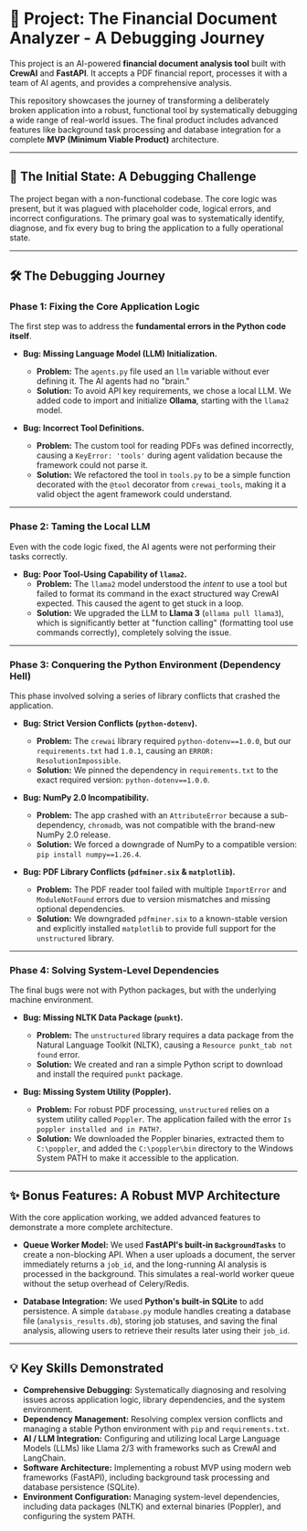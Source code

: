 # 🚀 Project: The Financial Document Analyzer - A Debugging Journey

This project is an AI-powered **financial document analysis tool** built with **CrewAI** and **FastAPI**. It accepts a PDF financial report, processes it with a team of AI agents, and provides a comprehensive analysis.

This repository showcases the journey of transforming a deliberately broken application into a robust, functional tool by systematically debugging a wide range of real-world issues. The final product includes advanced features like background task processing and database integration for a complete **MVP (Minimum Viable Product)** architecture.

---

## 🎯 The Initial State: A Debugging Challenge

The project began with a non-functional codebase. The core logic was present, but it was plagued with placeholder code, logical errors, and incorrect configurations. The primary goal was to systematically identify, diagnose, and fix every bug to bring the application to a fully operational state.

---

## 🛠️ The Debugging Journey

### Phase 1: Fixing the Core Application Logic

The first step was to address the **fundamental errors in the Python code itself**.

* **Bug: Missing Language Model (LLM) Initialization.**
    * **Problem:** The `agents.py` file used an `llm` variable without ever defining it. The AI agents had no "brain."
    * **Solution:** To avoid API key requirements, we chose a local LLM. We added code to import and initialize **Ollama**, starting with the `llama2` model.

* **Bug: Incorrect Tool Definitions.**
    * **Problem:** The custom tool for reading PDFs was defined incorrectly, causing a `KeyError: 'tools'` during agent validation because the framework could not parse it.
    * **Solution:** We refactored the tool in `tools.py` to be a simple function decorated with the `@tool` decorator from `crewai_tools`, making it a valid object the agent framework could understand.

---

### Phase 2: Taming the Local LLM

Even with the code logic fixed, the AI agents were not performing their tasks correctly.

* **Bug: Poor Tool-Using Capability of `llama2`.**
    * **Problem:** The `llama2` model understood the *intent* to use a tool but failed to format its command in the exact structured way CrewAI expected. This caused the agent to get stuck in a loop.
    * **Solution:** We upgraded the LLM to **Llama 3** (`ollama pull llama3`), which is significantly better at "function calling" (formatting tool use commands correctly), completely solving the issue.

---

### Phase 3: Conquering the Python Environment (Dependency Hell)

This phase involved solving a series of library conflicts that crashed the application.

* **Bug: Strict Version Conflicts (`python-dotenv`).**
    * **Problem:** The `crewai` library required `python-dotenv==1.0.0`, but our `requirements.txt` had `1.0.1`, causing an `ERROR: ResolutionImpossible`.
    * **Solution:** We pinned the dependency in `requirements.txt` to the exact required version: `python-dotenv==1.0.0`.

* **Bug: NumPy 2.0 Incompatibility.**
    * **Problem:** The app crashed with an `AttributeError` because a sub-dependency, `chromadb`, was not compatible with the brand-new NumPy 2.0 release.
    * **Solution:** We forced a downgrade of NumPy to a compatible version: `pip install numpy==1.26.4`.

* **Bug: PDF Library Conflicts (`pdfminer.six` & `matplotlib`).**
    * **Problem:** The PDF reader tool failed with multiple `ImportError` and `ModuleNotFound` errors due to version mismatches and missing optional dependencies.
    * **Solution:** We downgraded `pdfminer.six` to a known-stable version and explicitly installed `matplotlib` to provide full support for the `unstructured` library.

---

### Phase 4: Solving System-Level Dependencies

The final bugs were not with Python packages, but with the underlying machine environment.

* **Bug: Missing NLTK Data Package (`punkt`).**
    * **Problem:** The `unstructured` library requires a data package from the Natural Language Toolkit (NLTK), causing a `Resource punkt_tab not found` error.
    * **Solution:** We created and ran a simple Python script to download and install the required `punkt` package.

* **Bug: Missing System Utility (Poppler).**
    * **Problem:** For robust PDF processing, `unstructured` relies on a system utility called `Poppler`. The application failed with the error `Is poppler installed and in PATH?`.
    * **Solution:** We downloaded the Poppler binaries, extracted them to `C:\poppler`, and added the `C:\poppler\bin` directory to the Windows System PATH to make it accessible to the application.

---

## ✨ Bonus Features: A Robust MVP Architecture

With the core application working, we added advanced features to demonstrate a more complete architecture.

* **Queue Worker Model:** We used **FastAPI's built-in `BackgroundTasks`** to create a non-blocking API. When a user uploads a document, the server immediately returns a `job_id`, and the long-running AI analysis is processed in the background. This simulates a real-world worker queue without the setup overhead of Celery/Redis.

* **Database Integration:** We used **Python's built-in SQLite** to add persistence. A simple `database.py` module handles creating a database file (`analysis_results.db`), storing job statuses, and saving the final analysis, allowing users to retrieve their results later using their `job_id`.

---

## 💡 Key Skills Demonstrated

* **Comprehensive Debugging:** Systematically diagnosing and resolving issues across application logic, library dependencies, and the system environment.
* **Dependency Management:** Resolving complex version conflicts and managing a stable Python environment with `pip` and `requirements.txt`.
* **AI / LLM Integration:** Configuring and utilizing local Large Language Models (LLMs) like Llama 2/3 with frameworks such as CrewAI and LangChain.
* **Software Architecture:** Implementing a robust MVP using modern web frameworks (FastAPI), including background task processing and database persistence (SQLite).
* **Environment Configuration:** Managing system-level dependencies, including data packages (NLTK) and external binaries (Poppler), and configuring the system PATH.
